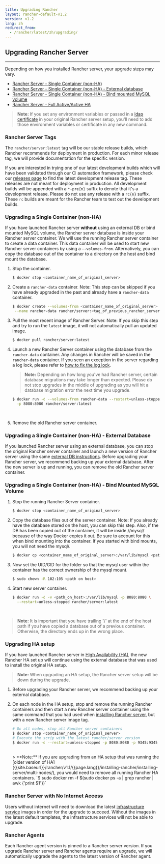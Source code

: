 ```yaml
---
title: Upgrading Rancher
layout: rancher-default-v1.2
version: v1.2
lang: zh
redirect_from:
  - /rancher/latest/zh/upgrading/
---
```


## Upgrading Rancher Server
---

Depending on how you installed Rancher server, your upgrade steps may vary.

* [Rancher Server - Single Container (non-HA)](#single-container)
* [Rancher Server - Single Container (non-HA) - External database](#single-container-external-database)
* [Rancher Server - Single Container (non-HA) - Bind mounted MySQL volume](#single-container-bind-mount)
* [Rancher Server - Full Active/Active HA](#multi-nodes)

> **Note:** If you set any environment variables or passed in a [ldap certificate]({{site.baseurl}}/rancher/{{page.version}}/{{page.lang}}/installing-rancher/installing-server/#enabling-active-directory-or-openldap-for-tls) in your original Rancher server setup, you'll need to add those environment variables or certificate in any new command.

### Rancher Server Tags

The `rancher/server:latest` tag will be our stable release builds, which Rancher recommends for deployment in production. For each minor release tag, we will provide documentation for the specific version.

If you are interested in trying one of our latest development builds which will have been validated through our CI automation framework, please check our [releases page](https://github.com/rancher/rancher/releases) to find the latest development release tag. These releases are not meant for deployment in production. All development builds will be appended with a `*-pre{n}` suffix to denote that it's a development release. Please do not use any release with a `rc{n}` suffix. These `rc` builds are meant for the Rancher team to test out the development builds.

<a id="single-container"></a>

### Upgrading a Single Container (non-HA)

If you have launched Rancher server **without** using an external DB or bind mounted MySQL volume, the Rancher server database is inside your Rancher server container. We will use the running Rancher server container to create a data container. This data container will be used to start new Rancher server containers by using a `--volumes-from`. Alternatively, you can copy the database out of the container to a directory on the host and bind mount the database.

1. Stop the container.

   ```bash
   $ docker stop <container_name_of_original_server>
   ```

2. Create a `rancher-data` container. Note: This step can be skipped if you have already upgraded in the past and already have a `rancher-data` container.

   ```bash
   $ docker create --volumes-from <container_name_of_original_server> \
    --name rancher-data rancher/server:<tag_of_previous_rancher_server>
   ```

3. Pull the most recent image of Rancher Server. Note: If you skip this step and try to run the `latest` image, it will not automatically pull an updated image.

   ```bash
   $ docker pull rancher/server:latest
   ```

4. Launch a new Rancher Server container using the database from the `rancher-data` container. Any changes in Rancher will be saved in the `rancher-data` container. If you seen an exception in the server regarding a log lock, please refer to [how to fix the log lock]({{site.baseurl}}/rancher/{{page.version}}/{{page.lang}}/faqs/server/#databaselock).

    > **Note:** Depending on how long you've had Rancher server, certain database migrations may take longer than expected. Please do not stop upgrades in the middle of upgrading as you will hit a database migration error the next time you upgrade.

   ```bash
   $ docker run -d --volumes-from rancher-data --restart=unless-stopped \
     -p 8080:8080 rancher/server:latest
   ```
    <br>

5. Remove the old Rancher server container.


<a id="single-container-external-database"></a>

### Upgrading a Single Container (non-HA) - External Database

If you launched Rancher server using an external database, you can stop the original Rancher server container and launch a new version of Rancher server using the same [external DB instructions]({{site.baseurl}}/rancher/{{page.version}}/{{page.lang}}/installing-rancher/installing-server/#single-container-external-database). Before upgrading your Rancher server, we recommend backing up your external database. After the new server is up and running, you can remove the old Rancher server container.

<a id="single-container-bind-mount"></a>

### Upgrading a Single Container (non-HA) - Bind Mounted MySQL Volume

1. Stop the running Rancher Server container.

   ```bash
   $ docker stop <container_name_of_original_server>
   ```

2. Copy the database files out of the server container. Note: If you already have the database stored on the host, you can skip this step. Also, if the DB has been copied out of the container, it will be inside /<path>/mysql/ because of the way Docker copies it out. Be sure to account for this when bind mounting into the container. If you started with bind mounts, you will not need the mysql/.

   ```bash
   $ docker cp <container_name_of_original_server>:/var/lib/mysql <path on host>
   ```

3. Now set the UID/GID for the folder so that the mysql user within the container has the correct ownership of the mysql mount.

   ```bash
   $ sudo chown -R 102:105 <path on host>
   ```

4. Start new server container.

   ```bash
   $ docker run -d -v <path_on_host>:/var/lib/mysql -p 8080:8080 \
     --restart=unless-stopped rancher/server:latest
   ```
  <br>

   > **Note:** It is important that you have trailing '/' at the end of the host path if you have copied a database out of a previous container. Otherwise, the directory ends up in the wrong place.

<a id="multi-nodes"></a>

### Upgrading HA setup

If you have launched Rancher server in [High Availability (HA)]({{site.baseurl}}/rancher/{{page.version}}/{{page.lang}}/installing-rancher/installing-server/#multi-nodes), the new Rancher HA set up will continue using the external database that was used to install the original HA setup.

> **Note:** When upgrading an HA setup, the Rancher server setup will be down during the upgrade.

1. Before upgrading your Rancher server, we recommend backing up your external database.

2. On each node in the HA setup, stop and remove the running Rancher containers and then start a new Rancher server container using the same command that you had used when [installing Rancher server]({{site.baseurl}}/installing-rancher/installing-server/#multi-nodes), but with a new Rancher server image tag.

   ```bash
   # On all nodes, stop all Rancher server containers
   $ docker stop <container_name_of_original_server>
   # Execute the scrip with the latest rancher/server version
   $ docker run -d --restart=unless-stopped -p 8080:8080 -p 9345:9345 rancher/server --db-host myhost.example.com --db-port 3306 --db-user username --db-pass password --db-name cattle --advertise-address <IP_of_the_Node>
   ```
   <br>
   > **Note:** If you are upgrading from an HA setup that was running the [older version of HA]({{site.baseurl}}/rancher/v1.1/{{page.lang}}/installing-rancher/installing-server/multi-nodes/), you would need to remove all running Rancher HA containers. `$ sudo docker rm -f $(sudo docker ps -a | grep rancher | awk {'print $1'})`


### Rancher Server with No Internet Access

Users without internet will need to download the latest [infrastructure service]({{site.baseurl}}/rancher/{{page.version}}/{{page.lang}}/rancher-services/) images in order for the upgrade to succeed. Without the images in the latest default templates, the infrastructure services will not be able to upgrade.

### Rancher Agents

Each Rancher agent version is pinned to a Rancher server version. If you upgrade Rancher server and Rancher agents require an upgrade, we will automatically upgrade the agents to the latest version of Rancher agent.
